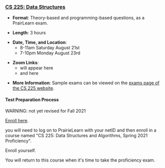 <!--
7/6/2018 -- waf@illinois.edu
- Initial update.
-->

### <a name="CS225" class="anchor"></a>[CS 225: Data Structures](https://courses.engr.illinois.edu/cs225/)

* **Format**: Theory-based and programming-based questions, as a PrairLearn exam.
<!--- -->
* **Length**: 3 hours
<!--- -->
* **Date, Time, and Location**: 
  * 8-11am Saturday August 21st
  * 7-10pm Monday August 23rd
<!--- -->
* **Zoom Links**:
  * will appear here
  * and here
<!--- -->
* **More Information**: Sample exams can be viewed on the [exams page of the CS 225 website](https://courses.engr.illinois.edu/cs225/sp2018//exams/#practice-exams).

#### Test Preparation Process

WARNING:   not yet revised for Fall 2021

[Enroll here](https://prairielearn.engr.illinois.edu/pl/enroll).
<!--- -->
you will need to log on to PrairieLearn with your netID and then enroll in a
course named "CS 225: Data Structures and Algorithms, Spring 2021 Proficiency".
<!--- -->
Enroll yourself.
<!--- -->
You will return to this course when it's time to take the proficiency
exam.

